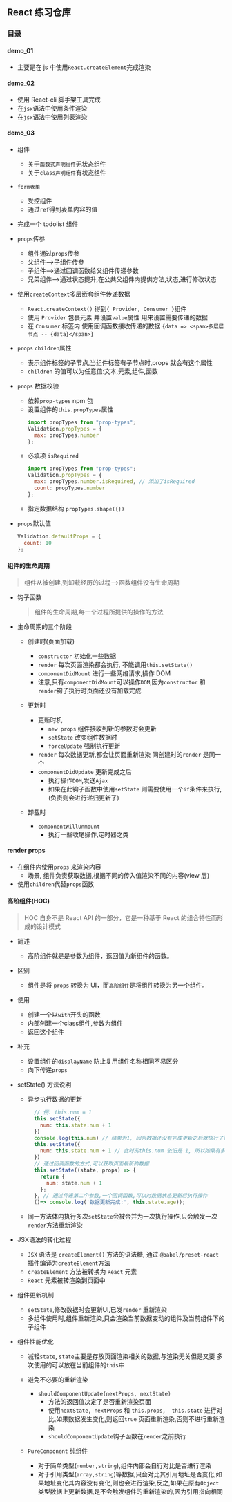 ## React 练习仓库

### 目录

#### demo_01

- 主要是在 js 中使用`React.createElement`完成渲染

#### demo_02

- 使用 React-cli 脚手架工具完成
- 在`jsx`语法中使用条件渲染
- 在`jsx`语法中使用列表渲染

#### demo_03

- 组件

  - 关于`函数式声明组件`无状态组件
  - 关于`class声明组件`有状态组件

- `form表单`

  - 受控组件
  - 通过`ref`得到表单内容的值

- 完成一个 todolist 组件

- `props`传参

  - 组件通过`props`传参
  - 父组件-->子组件传参
  - 子组件-->通过回调函数给父组件传递参数
  - 兄弟组件-->通过状态提升,在公共父组件内提供方法,状态,进行修改状态

- 使用`createContext`多层嵌套组件传递数据

  - `React.createContext()` 得到`{ Provider, Consumer }`组件
  - 使用 `Provider` 包裹元素 并设置`value`属性 用来设置需要传递的数据
  - 在 `Consumer` 标签内 使用回调函数接收传递的数据 `{data => <span>多层层节点 -- {data}</span>}`

- `props` `children`属性

  - 表示组件标签的子节点,当组件标签有子节点时,props 就会有这个属性
  - `children` 的值可以为任意值:文本,元素,组件,函数

- `props` 数据校验

  - 依赖`prop-types` npm 包
  - 设置组件的`this.propTypes`属性
    ```js
    import propTypes from "prop-types";
    Validation.propTypes = {
      max: propTypes.number
    };
    ```
  - 必填项 `isRequired`
    ```js
    import propTypes from "prop-types";
    Validation.propTypes = {
      max: propTypes.number.isRequired, // 添加了isRequired
      count: propTypes.number
    };
    ```
  - 指定数据结构 `propTypes.shape({})`

- `props`默认值
  ```js
  Validation.defaultProps = {
    count: 10
  };
  ```

#### 组件的生命周期

> 组件从被创建,到卸载经历的过程-->函数组件没有生命周期

- 钩子函数

  > 组件的生命周期,每一个过程所提供的操作的方法

- 生命周期的三个阶段

  - 创建时(页面加载)
    - `constructor` 初始化一些数据
    - `render` 每次页面渲染都会执行, 不能调用`this.setState()`
    - `componentDidMount` 进行一些网络请求,操作 DOM
    - 注意,只有`componentDidMount`可以操作`DOM`,因为`constructor` 和 `render`钩子执行时页面还没有加载完成
  - 更新时

    - 更新时机
      - `new props` 组件接收到新的参数时会更新
      - `setState` 改变组件数据时
      - `forceUpdate` 强制执行更新
    - `render` 每次数据更新,都会让页面重新渲染 同创建时的`render` 是同一个
    - `componentDidUpdate` 更新完成之后
      - 执行操作`DOM`,发送`Ajax`
      - 如果在此钩子函数中使用`setState` 则需要使用一个`if`条件来执行, (负责则会进行递归更新了)

  - 卸载时
    - `componentWillUnmount`
      - 执行一些收尾操作,定时器之类

#### render props

- 在组件内使用`props` 来渲染内容
  - 场景, 组件负责获取数据,根据不同的传入值渲染不同的内容(view 层)
- 使用`children`代替`props`函数

#### 高阶组件(HOC)

> HOC 自身不是 React API 的一部分，它是一种基于 React 的组合特性而形成的设计模式

- 简述
  - 高阶组件就是是参数为组件，返回值为新组件的函数。

- 区别
  - 组件是将 `props` 转换为 UI，而`高阶组件`是将组件转换为另一个组件。

- 使用
  - 创建一个以`with`开头的函数
  - 内部创建一个class组件,参数为组件
  - 返回这个组件
- 补充
  - 设置组件的`displayName` 防止复用组件名称相同不易区分
  - 向下传递`props`

- setState() 方法说明
  - 异步执行数据的更新
    ```js
      // 例: this.num = 1
      this.setState({
        num: this.state.num + 1
      })
      console.log(this.num) // 结果为1, 因为数据还没有完成更新之后就执行了log输出
      this.setState({
        num: this.state.num + 1 // 此时的this.num 依旧是 1, 所以如果有多个setState执行,请注意
      })
      // 通过回调函数的方式,可以获取页面最新的数据
      this.setState((state, props) => {
        return {
          num: state.num + 1
        };
      }, // 通过传递第二个参数,一个回调函数,可以对数据状态更新后执行操作
      ()=> console.log('数据更新完成:', this.state.age));
    ```
  - 同一方法体内执行多次`setState`会被合并为一次执行操作,只会触发一次`render`方法重新渲染

- JSX语法的转化过程
  - `JSX` 语法是 `createElement()` 方法的语法糖, 通过 `@babel/preset-react`  插件编译为`createElement`方法
  - `createElement` 方法被转换为 `React` 元素
  - `React` 元素被转渲染到页面中

- 组件更新机制
  - `setState`,修改数据时会更新UI,已发`render` 重新渲染
  - 多组件使用时,组件重新渲染,只会渲染当前数据变动的组件及当前组件下的子组件

- 组件性能优化
  - 减轻`state`, `state`主要是存放页面渲染相关的数据,与渲染无关但是又要 多次使用的可以放在当前组件的`this`中

  - 避免不必要的重新渲染
    - `shouldComponentUpdate(nextProps, nextState)`
      - 方法的返回值决定了是否重新渲染页面
      - 使用`nextState, nextProps` 和 `this.props,  this.state` 进行对比,如果数据发生变化,则返回`true` 页面重新渲染,否则不进行重新渲染
      - `shouldComponentUpdate`钩子函数在`render`之前执行

  - `PureComponent` 纯组件
    - 对于简单类型(`number,string`),组件内部会自行对比是否进行渲染
    - 对于引用类型(`array,string`)等数据,只会对比其引用地址是否变化,如果地址变化其内容没有变化,则也会进行渲染,反之,如果在原有`Object`类型数据上更新数据,是不会触发组件的重新渲染的,因为引用指向相同
